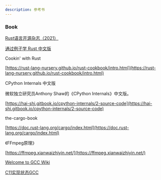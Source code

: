 ```yaml
---
description: 参考书
---
```


### Book

[ Rust语言开源杂志（2021）](https://rustmagazine.github.io/rust\_magazine\_2021/index.html#rust%E8%AF%AD%E8%A8%80%E5%BC%80%E6%BA%90%E6%9D%82%E5%BF%972021)

[通过例子学 Rust 中文版](https://rustwiki.org/zh-CN/rust-by-example/)


Cookin' with Rust

[https://rust-lang-nursery.github.io/rust-cookbook/intro.html](https://rust-lang-nursery.github.io/rust-cookbook/intro.html)



CPython Internals  中文版

微软独立研究员Anthony Shaw的《CPython Internals》中文版。

[https://hai-shi.gitbook.io/cpython-internals/2-source-code](https://hai-shi.gitbook.io/cpython-internals/2-source-code)



the-cargo-book

[https://doc.rust-lang.org/cargo/index.html](https://doc.rust-lang.org/cargo/index.html) 



《FFmpeg原理》

[https://ffmpeg.xianwaizhiyin.net/](https://ffmpeg.xianwaizhiyin.net/)


[Welcome to GCC Wiki](https://gcc.gnu.org/wiki/)

[C11实现状态GCC](https://gcc.gnu.org/wiki/C11Status)
